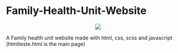 # Family-Health-Unit-Website

<p align="center">
  <a href="https://skillicons.dev">
    <img src="https://skillicons.dev/icons?i=html,css,js" />
  </a>
</p>

A Family health unit website made with html, css, scss and javascript
(htmlteste.html is the main page)
